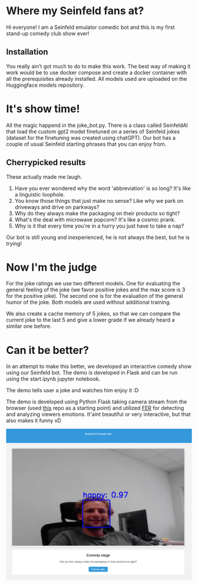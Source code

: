 # Where my Seinfeld fans at?

Hi everyone! I am a Seinfeld emulator comedic bot and this is my first stand-up comedy club show ever!

## Installation

You really ain't got much to do to make this work. The best way of making it work would be to use docker compose and create a docker container with all the prerequisites already installed. All models used are uploaded on the Huggingface models repository.

# It's show time!

All the magic happend in the joke_bot.py. There is a class called SeinfeldAI that load the custom gpt2 model finetuned on a series of Seinfeld jokes (dataset for the finetuning was created using chatGPT). Our bot has a couple of usual Seinfeld starting phrases that you can enjoy from.

## Cherrypicked results

These actually made me laugh.

1. Have you ever wondered why the word 'abbreviation' is so long? It's like a linguistic loophole.
2. You know those things that just make no sense? Like why we park on driveways and drive on parkways?
3. Why do they always make the packaging on their products so tight?
4. What's the deal with microwave popcorn? It's like a cosmic prank.
5. Why is it that every time you're in a hurry you just have to take a nap?

Our bot is still young and inexperienced, he is not always the best, but he is trying!

# Now I'm the judge

For the joke ratings we use two different models. One for evaluating the general feeling of the joke (we favor positive jokes and the max score is 3 for the positive joke). The second one is for the evaluation of the general humor of the joke. Both models are used without additional training.

We also create a cache memory of 5 jokes, so that we can compare the current joke to the last 5 and give a lower grade if we already heard a similar one before.

# Can it be better?

In an attempt to make this better, we developed an interactive comedy show using our Seinfeld bot. The demo is developed in Flask and can be run using the start.ipynb jupyter notebook.

The demo tells user a joke and watches him enjoy it :D

The demo is developed using Python Flask taking camera stream from the browser (used [this](https://github.com/NakulLakhotia/Live-Streaming-using-OpenCV-Flask/tree/main) repo as a starting point) and utilized [FER](https://pypi.org/project/fer/) for detecting and analyzing viewers emotions. It'aint beautiful or very interactive, but that also makes it funny xD

![A screenshot of a 'Comedy stage' ](ComedyClubStage/Capture.PNG)